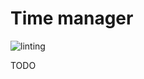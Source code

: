 # Time manager

![linting](https://github.com/krjakbrjak/time_management/workflows/.github/workflows/lint.yml/badge.svg)

TODO
